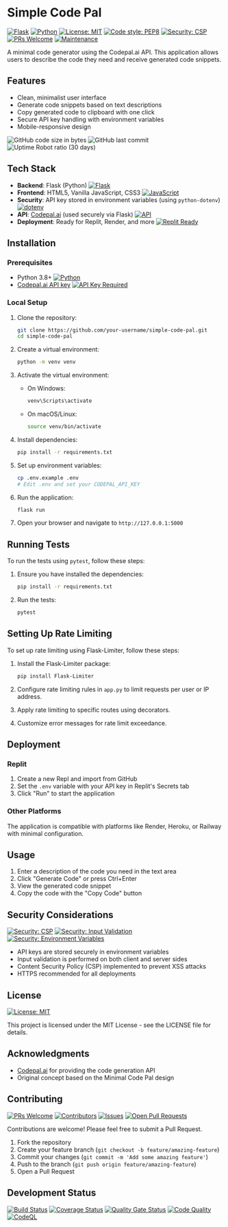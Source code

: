 # Simple Code Pal

[![Flask](https://img.shields.io/badge/Flask-v2.3.3-blue.svg)](https://flask.palletsprojects.com/)
[![Python](https://img.shields.io/badge/Python-3.8+-blue.svg)](https://www.python.org/)
[![License: MIT](https://img.shields.io/badge/License-MIT-yellow.svg)](https://opensource.org/licenses/MIT)
[![Code style: PEP8](https://img.shields.io/badge/code%20style-PEP8-brightgreen.svg)](https://peps.python.org/pep-0008/)
[![Security: CSP](https://img.shields.io/badge/security-CSP-green.svg)](https://developer.mozilla.org/en-US/docs/Web/HTTP/CSP)
[![PRs Welcome](https://img.shields.io/badge/PRs-welcome-brightgreen.svg)](http://makeapullrequest.com)
[![Maintenance](https://img.shields.io/badge/Maintained-yes-green.svg)](https://github.com/canstralian/simple-code-pal/commits/main)

A minimal code generator using the Codepal.ai API. This application allows users to describe the code they need and receive generated code snippets.

## Features

- Clean, minimalist user interface
- Generate code snippets based on text descriptions
- Copy generated code to clipboard with one click
- Secure API key handling with environment variables
- Mobile-responsive design

![GitHub code size in bytes](https://img.shields.io/github/languages/code-size/canstralian/simple-code-pal)
![GitHub last commit](https://img.shields.io/github/last-commit/canstralian/simple-code-pal)
![Uptime Robot ratio (30 days)](https://img.shields.io/uptimerobot/ratio/m793662933-e0ff2756491c293759a5e9a9)

## Tech Stack

- **Backend**: Flask (Python) [![Flask](https://img.shields.io/badge/Flask-2.3.3-blue.svg)](https://flask.palletsprojects.com/)
- **Frontend**: HTML5, Vanilla JavaScript, CSS3 [![JavaScript](https://img.shields.io/badge/JavaScript-ES6+-yellow.svg)](https://developer.mozilla.org/en-US/docs/Web/JavaScript)
- **Security**: API key stored in environment variables (using `python-dotenv`) [![dotenv](https://img.shields.io/badge/dotenv-1.0.0-brightgreen.svg)](https://github.com/theskumar/python-dotenv)
- **API**: [Codepal.ai](https://codepal.ai) (used securely via Flask) [![API](https://img.shields.io/badge/API-Codepal.ai-orange.svg)](https://codepal.ai)
- **Deployment**: Ready for Replit, Render, and more [![Replit Ready](https://img.shields.io/badge/Replit-ready-informational)](https://replit.com)

## Installation

### Prerequisites

- Python 3.8+ [![Python](https://img.shields.io/badge/Python-3.8+-blue.svg)](https://www.python.org/)
- [Codepal.ai API key](https://codepal.ai) [![API Key Required](https://img.shields.io/badge/API_Key-Required-red.svg)](https://codepal.ai)

### Local Setup

1. Clone the repository:
   ```bash
   git clone https://github.com/your-username/simple-code-pal.git
   cd simple-code-pal
   ```

2. Create a virtual environment:
   ```bash
   python -m venv venv
   ```

3. Activate the virtual environment:
   - On Windows:
     ```bash
     venv\Scripts\activate
     ```
   - On macOS/Linux:
     ```bash
     source venv/bin/activate
     ```

4. Install dependencies:
   ```bash
   pip install -r requirements.txt
   ```

5. Set up environment variables:
   ```bash
   cp .env.example .env
   # Edit .env and set your CODEPAL_API_KEY
   ```

6. Run the application:
   ```bash
   flask run
   ```

7. Open your browser and navigate to `http://127.0.0.1:5000`

## Running Tests

To run the tests using `pytest`, follow these steps:

1. Ensure you have installed the dependencies:
   ```bash
   pip install -r requirements.txt
   ```

2. Run the tests:
   ```bash
   pytest
   ```

## Setting Up Rate Limiting

To set up rate limiting using Flask-Limiter, follow these steps:

1. Install the Flask-Limiter package:
   ```bash
   pip install Flask-Limiter
   ```

2. Configure rate limiting rules in `app.py` to limit requests per user or IP address.

3. Apply rate limiting to specific routes using decorators.

4. Customize error messages for rate limit exceedance.

## Deployment

### Replit

1. Create a new Repl and import from GitHub
2. Set the `.env` variable with your API key in Replit's Secrets tab
3. Click "Run" to start the application

### Other Platforms

The application is compatible with platforms like Render, Heroku, or Railway with minimal configuration.

## Usage

1. Enter a description of the code you need in the text area
2. Click "Generate Code" or press Ctrl+Enter
3. View the generated code snippet
4. Copy the code with the "Copy Code" button

## Security Considerations

[![Security: CSP](https://img.shields.io/badge/security-CSP-green.svg)](https://developer.mozilla.org/en-US/docs/Web/HTTP/CSP)
[![Security: Input Validation](https://img.shields.io/badge/security-Input_Validation-green.svg)](https://cheatsheetseries.owasp.org/cheatsheets/Input_Validation_Cheat_Sheet.html)
[![Security: Environment Variables](https://img.shields.io/badge/security-Environment_Variables-green.svg)](https://12factor.net/config)

- API keys are stored securely in environment variables
- Input validation is performed on both client and server sides
- Content Security Policy (CSP) implemented to prevent XSS attacks
- HTTPS recommended for all deployments

## License

[![License: MIT](https://img.shields.io/badge/License-MIT-yellow.svg)](https://opensource.org/licenses/MIT)

This project is licensed under the MIT License - see the LICENSE file for details.

## Acknowledgments

- [Codepal.ai](https://codepal.ai) for providing the code generation API
- Original concept based on the Minimal Code Pal design

## Contributing

[![PRs Welcome](https://img.shields.io/badge/PRs-welcome-brightgreen.svg?style=flat)](http://makeapullrequest.com)
[![Contributors](https://img.shields.io/github/contributors/your-username/simple-code-pal)](https://github.com/your-username/simple-code-pal/graphs/contributors)
[![Issues](https://img.shields.io/github/issues/your-username/simple-code-pal)](https://github.com/your-username/simple-code-pal/issues)
[![Open Pull Requests](https://img.shields.io/github/issues-pr/your-username/simple-code-pal)](https://github.com/your-username/simple-code-pal/pulls)

Contributions are welcome! Please feel free to submit a Pull Request.

1. Fork the repository
2. Create your feature branch (`git checkout -b feature/amazing-feature`)
3. Commit your changes (`git commit -m 'Add some amazing feature'`)
4. Push to the branch (`git push origin feature/amazing-feature`)
5. Open a Pull Request

## Development Status

[![Build Status](https://img.shields.io/travis/com/your-username/simple-code-pal/main)](https://travis-ci.com/github/your-username/simple-code-pal)
[![Coverage Status](https://img.shields.io/codecov/c/github/your-username/simple-code-pal)](https://codecov.io/gh/your-username/simple-code-pal)
[![Quality Gate Status](https://img.shields.io/sonar/quality_gate/your-username_simple-code-pal?server=https%3A%2F%2Fsonarcloud.io)](https://sonarcloud.io/dashboard?id=your-username_simple-code-pal)
[![Code Quality](https://img.shields.io/codacy/grade/your-project-id)](https://www.codacy.com/gh/your-username/simple-code-pal)
[![CodeQL](https://img.shields.io/github/workflow/status/your-username/simple-code-pal/CodeQL?label=CodeQL)](https://github.com/your-username/simple-code-pal/actions/workflows/codeql-analysis.yml)
